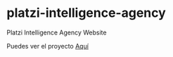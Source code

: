 # platzi-intelligence-agency
Platzi Intelligence Agency Website

Puedes ver el proyecto [Aquí](https://jeank98.github.io/platzi-intelligence-agency/)
